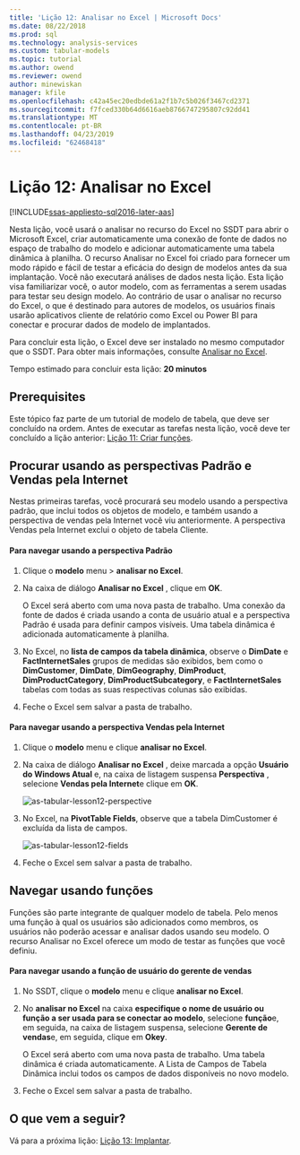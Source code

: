 ```yaml
---
title: 'Lição 12: Analisar no Excel | Microsoft Docs'
ms.date: 08/22/2018
ms.prod: sql
ms.technology: analysis-services
ms.custom: tabular-models
ms.topic: tutorial
ms.author: owend
ms.reviewer: owend
author: minewiskan
manager: kfile
ms.openlocfilehash: c42a45ec20edbde61a2f1b7c5b026f3467cd2371
ms.sourcegitcommit: f7fced330b64d6616aeb8766747295807c92dd41
ms.translationtype: MT
ms.contentlocale: pt-BR
ms.lasthandoff: 04/23/2019
ms.locfileid: "62468418"
---
```

# <a name="lesson-12-analyze-in-excel"></a>Lição 12: Analisar no Excel
[!INCLUDE[ssas-appliesto-sql2016-later-aas](../includes/ssas-appliesto-sql2016-later-aas.md)]

Nesta lição, você usará o analisar no recurso do Excel no SSDT para abrir o Microsoft Excel, criar automaticamente uma conexão de fonte de dados no espaço de trabalho do modelo e adicionar automaticamente uma tabela dinâmica à planilha. O recurso Analisar no Excel foi criado para fornecer um modo rápido e fácil de testar a eficácia do design de modelos antes da sua implantação. Você não executará análises de dados nesta lição. Esta lição visa familiarizar você, o autor modelo, com as ferramentas a serem usadas para testar seu design modelo. Ao contrário de usar o analisar no recurso do Excel, o que é destinado para autores de modelos, os usuários finais usarão aplicativos cliente de relatório como Excel ou Power BI para conectar e procurar dados de modelo de implantados.  
  
Para concluir esta lição, o Excel deve ser instalado no mesmo computador que o SSDT. Para obter mais informações, consulte [Analisar no Excel](../analysis-services/tabular-models/analyze-in-excel-ssas-tabular.md).  
  
Tempo estimado para concluir esta lição: **20 minutos**  
  
## <a name="prerequisites"></a>Prerequisites  
Este tópico faz parte de um tutorial de modelo de tabela, que deve ser concluído na ordem. Antes de executar as tarefas nesta lição, você deve ter concluído a lição anterior: [Lição 11: Criar funções](../analysis-services/lesson-11-create-roles.md).  
  
## <a name="browse-using-the-default-and-internet-sales-perspectives"></a>Procurar usando as perspectivas Padrão e Vendas pela Internet  
Nestas primeiras tarefas, você procurará seu modelo usando a perspectiva padrão, que inclui todos os objetos de modelo, e também usando a perspectiva de vendas pela Internet você viu anteriormente. A perspectiva Vendas pela Internet exclui o objeto de tabela Cliente.  
  
#### <a name="to-browse-by-using-the-default-perspective"></a>Para navegar usando a perspectiva Padrão  
  
1.  Clique o **modelo** menu > **analisar no Excel**.  
  
2.  Na caixa de diálogo **Analisar no Excel** , clique em **OK**.  
  
    O Excel será aberto com uma nova pasta de trabalho. Uma conexão da fonte de dados é criada usando a conta de usuário atual e a perspectiva Padrão é usada para definir campos visíveis. Uma tabela dinâmica é adicionada automaticamente à planilha.  
  
3.  No Excel, no **lista de campos da tabela dinâmica**, observe o **DimDate** e **FactInternetSales** grupos de medidas são exibidos, bem como o **DimCustomer**, **DimDate**, **DimGeography**, **DimProduct**, **DimProductCategory**,  **DimProductSubcategory**, e **FactInternetSales** tabelas com todas as suas respectivas colunas são exibidas.  
  
4.  Feche o Excel sem salvar a pasta de trabalho.  
  
#### <a name="to-browse-by-using-the-internet-sales-perspective"></a>Para navegar usando a perspectiva Vendas pela Internet  
  
1.  Clique o **modelo** menu e clique **analisar no Excel**.  
  
2.  Na caixa de diálogo **Analisar no Excel** , deixe marcada a opção **Usuário do Windows Atual** e, na caixa de listagem suspensa **Perspectiva** , selecione **Vendas pela Internet**e clique em **OK**. 
    
    ![as-tabular-lesson12-perspective](../analysis-services/media/as-tabular-lesson12-perspective.png)
    
3.  No Excel, na **PivotTable Fields**, observe que a tabela DimCustomer é excluída da lista de campos.  
    
    ![as-tabular-lesson12-fields](../analysis-services/media/as-tabular-lesson12-fields.png)
    
4.  Feche o Excel sem salvar a pasta de trabalho.  
  
## <a name="browse-by-using-roles"></a>Navegar usando funções  
Funções são parte integrante de qualquer modelo de tabela. Pelo menos uma função à qual os usuários são adicionados como membros, os usuários não poderão acessar e analisar dados usando seu modelo. O recurso Analisar no Excel oferece um modo de testar as funções que você definiu.  
  
#### <a name="to-browse-by-using-the-sales-manager-user-role"></a>Para navegar usando a função de usuário do gerente de vendas  
  
1.  No SSDT, clique o **modelo** menu e clique **analisar no Excel**.  
  
2.  No **analisar no Excel** na caixa **especifique o nome de usuário ou função a ser usada para se conectar ao modelo**, selecione **função**e, em seguida, na caixa de listagem suspensa, selecione **Gerente de vendas**e, em seguida, clique em **Okey**.  
  
    O Excel será aberto com uma nova pasta de trabalho. Uma tabela dinâmica é criada automaticamente. A Lista de Campos de Tabela Dinâmica inclui todos os campos de dados disponíveis no novo modelo.  
      
3.  Feche o Excel sem salvar a pasta de trabalho.  
  
## <a name="whats-next"></a>O que vem a seguir?
Vá para a próxima lição: [Lição 13: Implantar](../analysis-services/lesson-13-deploy.md).

  
  
  
